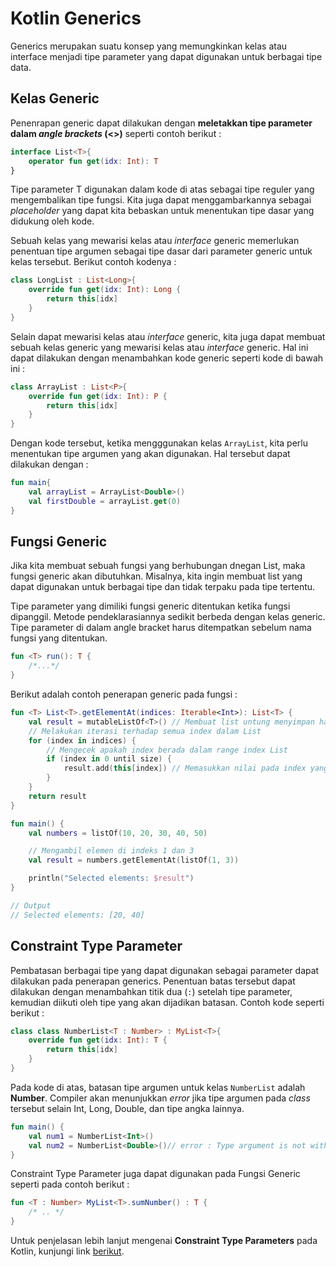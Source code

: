 # Kotlin Generics

Generics merupakan suatu konsep yang memungkinkan kelas atau interface menjadi tipe parameter yang dapat digunakan untuk berbagai tipe data.

## Kelas Generic

Penenrapan generic dapat dilakukan dengan **meletakkan tipe parameter dalam _angle brackets_ (<>)** seperti contoh berikut :

```kotlin
interface List<T>{
    operator fun get(idx: Int): T
}
```

Tipe parameter T digunakan dalam kode di atas sebagai tipe reguler yang mengembalikan tipe fungsi. Kita juga dapat menggambarkannya sebagai _placeholder_ yang dapat kita bebaskan untuk menentukan tipe dasar yang didukung oleh kode. 

Sebuah kelas yang mewarisi kelas atau _interface_ generic memerlukan penentuan tipe argumen sebagai tipe dasar dari parameter generic untuk kelas tersebut. Berikut contoh kodenya :

```kotlin
class LongList : List<Long>{
    override fun get(idx: Int): Long {
        return this[idx]
    }
}
```

Selain dapat mewarisi kelas atau _interface_ generic, kita juga dapat membuat sebuah kelas generic yang mewarisi kelas atau _interface_ generic. Hal ini dapat dilakukan dengan menambahkan kode generic seperti kode di bawah ini : 

```kotlin
class ArrayList : List<P>{
    override fun get(idx: Int): P {
        return this[idx]
    }
}
```

Dengan kode tersebut, ketika mengggunakan kelas `ArrayList`, kita perlu menentukan tipe argumen yang akan digunakan. Hal tersebut dapat dilakukan dengan : 

```kotlin
fun main{
    val arrayList = ArrayList<Double>()
    val firstDouble = arrayList.get(0)
}
```

## Fungsi Generic

Jika kita membuat sebuah fungsi yang berhubungan dnegan List, maka fungsi generic akan dibutuhkan. Misalnya, kita ingin membuat list yang dapat digunakan untuk berbagai tipe dan tidak terpaku pada tipe tertentu.

Tipe parameter yang dimiliki fungsi generic ditentukan ketika fungsi dipanggil. Metode pendeklarasiannya sedikit berbeda dengan kelas generic. Tipe parameter di dalam angle bracket harus ditempatkan sebelum nama fungsi yang ditentukan.

```kotlin
fun <T> run(): T {
    /*...*/
}
```

Berikut adalah contoh penerapan generic pada fungsi : 

```kotlin
fun <T> List<T>.getElementAt(indices: Iterable<Int>): List<T> {
    val result = mutableListOf<T>() // Membuat list untung menyimpan hasil
    // Melakukan iterasi terhadap semua index dalam List
    for (index in indices) {
        // Mengecek apakah index berada dalam range index List
        if (index in 0 until size) { 
            result.add(this[index]) // Memasukkan nilai pada index yang diminta
        }
    }
    return result
}

fun main() {
    val numbers = listOf(10, 20, 30, 40, 50)

    // Mengambil elemen di indeks 1 dan 3
    val result = numbers.getElementAt(listOf(1, 3))

    println("Selected elements: $result") 
}

// Output
// Selected elements: [20, 40]
```

## Constraint Type Parameter

Pembatasan berbagai tipe yang dapat digunakan sebagai parameter dapat dilakukan pada penerapan generics. Penentuan batas tersebut dapat dilakukan dengan menambahkan titik dua (`:`) setelah tipe parameter, kemudian diikuti oleh tipe yang akan dijadikan batasan. Contoh kode seperti berikut :

```kotlin
class class NumberList<T : Number> : MyList<T>{
    override fun get(idx: Int): T {
        return this[idx]
    }
}
```

Pada kode di atas, batasan tipe argumen untuk kelas `NumberList` adalah **Number**. Compiler akan menunjukkan _error_ jika tipe argumen pada _class_ tersebut selain Int, Long, Double, dan tipe angka lainnya.

```kotlin
fun main() {
    val num1 = NumberList<Int>()
    val num2 = NumberList<Double>()// error : Type argument is not within its bounds
}
```

Constraint Type Parameter juga dapat digunakan pada Fungsi Generic seperti pada contoh berikut : 

```kotlin
fun <T : Number> MyList<T>.sumNumber() : T {
    /* .. */
}
```

Untuk penjelasan lebih lanjut mengenai **Constraint Type Parameters** pada Kotlin, kunjungi link [berikut](https://kotlinlang.org/spec/kotlin-type-constraints.html).

<br/>